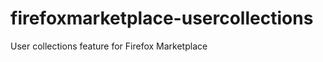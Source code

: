 firefoxmarketplace-usercollections
==================================

User collections feature for Firefox Marketplace
